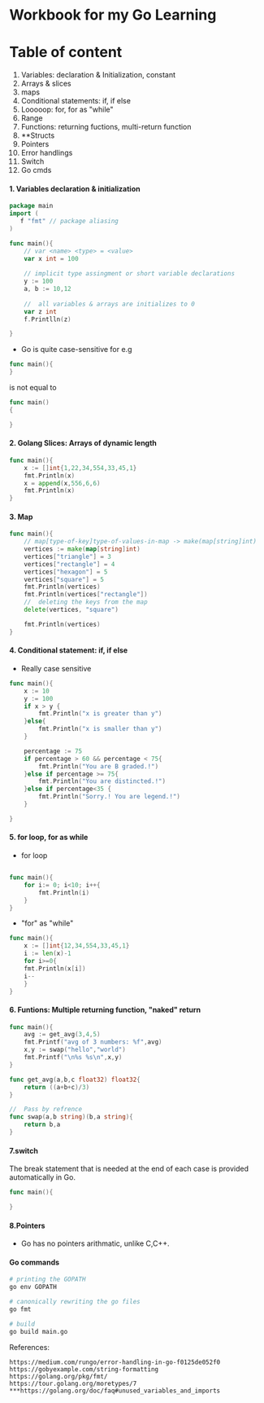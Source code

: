 # Workbook for my Go Learning

Table of content
===================
1. Variables: declaration & Initialization, constant 
2. Arrays & slices
3. maps
4. Conditional statements: if, if else
5. Looooop: for, for as "while"
6. Range
7. Functions: returning fuctions, multi-return function 
9. **Structs 
10. Pointers
11. Error handlings
12. Switch
13. Go cmds

#### 1. Variables declaration & initialization

```go
package main
import (
   f "fmt" // package aliasing
)

func main(){
    // var <name> <type> = <value>
    var x int = 100
    
    // implicit type assingment or short variable declarations
    y := 100
	a, b := 10,12
	
    //  all variables & arrays are initializes to 0
    var z int
    f.Printlln(z)

}
```

* Go is quite case-sensitive
for e.g
```go
func main(){
}
```
is not equal to 
```go
func main()
{

}
```


#### 2. Golang Slices: Arrays of dynamic length

```go
func main(){
    x := []int{1,22,34,554,33,45,1}
    fmt.Println(x)
    x = append(x,556,6,6)
    fmt.Println(x)
}

```


#### 3. Map
```go
func main(){
	// map[type-of-key]type-of-values-in-map -> make(map[string]int)
	vertices := make(map[string]int)
	vertices["triangle"] = 3
	vertices["rectangle"] = 4
	vertices["hexagon"] = 5
	vertices["square"] = 5
	fmt.Println(vertices)
	fmt.Println(vertices["rectangle"])
	//  deleting the keys from the map
	delete(vertices, "square")

	fmt.Println(vertices)
}
```

#### 4. Conditional statement: if, if else
* Really case sensitive
```go
func main(){
	x := 10
	y := 100
	if x > y {
		fmt.Println("x is greater than y")
	}else{
		fmt.Println("x is smaller than y")
	}

	percentage := 75
	if percentage > 60 && percentage < 75{
		fmt.Println("You are B graded.!")
	}else if percentage >= 75{
		fmt.Println("You are distincted.!")
	}else if percentage<35 {
		fmt.Println("Sorry.! You are legend.!")
	}

}
```

#### 5. for loop, for as while

* for loop
```go

func main(){
    for i:= 0; i<10; i++{
        fmt.Println(i)
    }
}
```

* "for" as "while"
```go
func main(){
    x := []int{12,34,554,33,45,1}
    i := len(x)-1
    for i>=0{
	fmt.Println(x[i])
	i--
	}
}
```
#### 6. Funtions: Multiple returning function, "naked" return
```go
func main(){
	avg := get_avg(3,4,5)
	fmt.Printf("avg of 3 numbers: %f",avg)
	x,y := swap("hello","world")
	fmt.Printf("\n%s %s\n",x,y)
}

func get_avg(a,b,c float32) float32{
	return ((a+b+c)/3)
}

//  Pass by refrence
func swap(a,b string)(b,a string){
	return b,a
}
```

#### 7.switch
The break statement that is needed at the end of each case is provided automatically in Go.

```go
func main(){

}
```

#### 8.Pointers
* Go has no pointers arithmatic, unlike C,C++. 

#### Go commands

```bash
# printing the GOPATH
go env GOPATH

# canonically rewriting the go files
go fmt

# build
go build main.go


```


References:
```
https://medium.com/rungo/error-handling-in-go-f0125de052f0
https://gobyexample.com/string-formatting
https://golang.org/pkg/fmt/
https://tour.golang.org/moretypes/7
***https://golang.org/doc/faq#unused_variables_and_imports
```